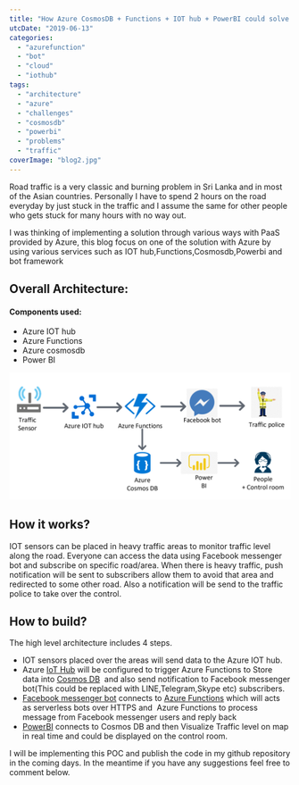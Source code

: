 ```yaml
---
title: "How Azure CosmosDB + Functions + IOT hub + PowerBI could solve the burning Traffic problem"
utcDate: "2019-06-13"
categories: 
  - "azurefunction"
  - "bot"
  - "cloud"
  - "iothub"
tags: 
  - "architecture"
  - "azure"
  - "challenges"
  - "cosmosdb"
  - "powerbi"
  - "problems"
  - "traffic"
coverImage: "blog2.jpg"
---
```


Road traffic is a very classic and burning problem in Sri Lanka and in most of the Asian countries. Personally I have to spend 2 hours on the road everyday by just stuck in the traffic and I assume the same for other people who gets stuck for many hours with no way out.

I was thinking of implementing a solution through various ways with PaaS provided by Azure, this blog focus on one of the solution with Azure by using various services such as IOT hub,Functions,Cosmosdb,Powerbi and bot framework

## Overall Architecture:

#### Components used:

- Azure IOT hub
- Azure Functions
- Azure cosmosdb
- Power BI

![](images/blog.png)

## How it works?

IOT sensors can be placed in heavy traffic areas to monitor traffic level along the road. Everyone can access the data using Facebook messenger bot and subscribe on specific road/area. When there is heavy traffic, push notification will be sent to subscribers allow them to avoid that area and redirected to some other road. Also a notification will be send to the traffic police to take over the control.

## How to build?

The high level architecture includes 4 steps.

- IOT sensors placed over the areas will send data to the Azure IOT hub.
- Azure [IoT Hub](https://azure.microsoft.com/en-us/services/iot-hub/) will be configured to trigger Azure Functions to Store data into [Cosmos DB](https://docs.microsoft.com/en-us/azure/cosmos-db/introduction)  and also send notification to Facebook messenger bot(This could be replaced with LINE,Telegram,Skype etc) subscribers.
- [Facebook messenger bot](https://docs.microsoft.com/en-us/azure/bot-service/bot-service-channel-connect-facebook?view=azure-bot-service-4.0) connects to [Azure Functions](https://azure.microsoft.com/en-us/blog/introducing-azure-functions-2-0/) which will acts as serverless bots over HTTPS and  Azure Functions to process message from Facebook messenger users and reply back
- [PowerBI](https://powerbi.microsoft.com/en-us/) connects to Cosmos DB and then Visualize Traffic level on map in real time and could be displayed on the control room.

I will be implementing this POC and publish the code in my github repository in the coming days. In the meantime if you have any suggestions feel free to comment below.
